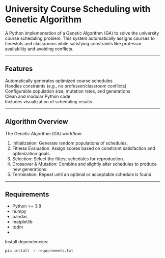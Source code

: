 #  University Course Scheduling with Genetic Algorithm

A Python implementation of a Genetic Algorithm (GA) to solve the university course scheduling problem. This system automatically assigns courses to timeslots and classrooms while satisfying constraints like professor availability and avoiding conflicts.

---

##  Features
 Automatically generates optimized course schedules  
 Handles constraints (e.g., no professor/classroom conflicts)  
 Configurable population size, mutation rates, and generations  
 Clean and modular Python code  
 Includes visualization of scheduling results  

---
## Algorithm Overview

The Genetic Algorithm (GA) workflow:
 1. Initialization: Generate random populations of schedules.
 2. Fitness Evaluation: Assign scores based on constraint satisfaction and optimization goals.
 3. Selection: Select the fittest schedules for reproduction.
 4. Crossover & Mutation: Combine and slightly alter schedules to produce new generations.
 5. Termination: Repeat until an optimal or acceptable schedule is found.

---

##  Requirements
- Python >= 3.8
- numpy
- pandas
- matplotlib
- tqdm
- 
Install dependencies:
```bash
pip install -r requirements.txt

